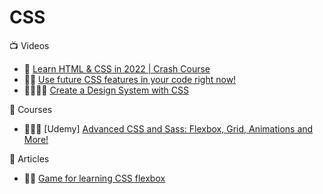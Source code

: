 # CSS

:tv: Videos
- 🌟 [Learn HTML & CSS in 2022 | Crash Course](https://www.youtube.com/watch?v=gXLjWRteuWI)
- 🌟🌟 [Use future CSS features in your code right now!](https://www.youtube.com/watch?v=Ek1JP3BzbhY&list=WL&index=13)
- 🌟🌟🌟🌟 [Create a Design System with CSS](https://www.youtube.com/watch?v=lRaL-8qZ0mM)

:movie_camera: Courses
- 🌟🌟🌟 [Udemy] [Advanced CSS and Sass: Flexbox, Grid, Animations and More!](https://www.udemy.com/course/advanced-css-and-sass/learn)

:memo: Articles
- 🌟🌟 [Game for learning CSS flexbox](https://flexboxfroggy.com/)
